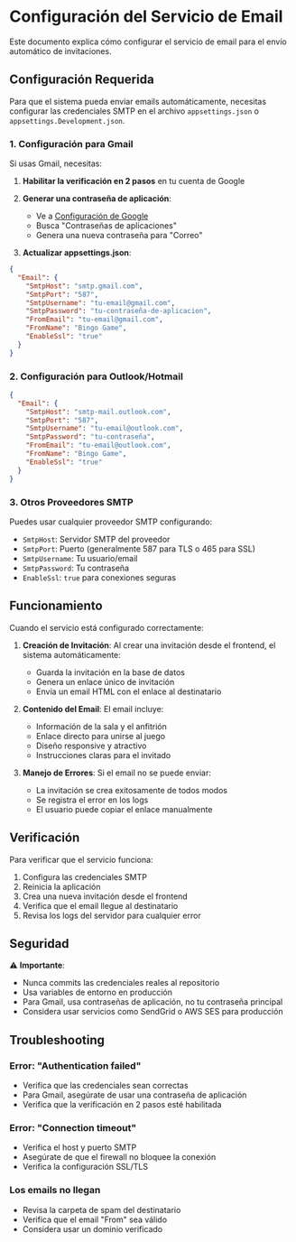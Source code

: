 # Configuración del Servicio de Email

Este documento explica cómo configurar el servicio de email para el envío automático de invitaciones.

## Configuración Requerida

Para que el sistema pueda enviar emails automáticamente, necesitas configurar las credenciales SMTP en el archivo `appsettings.json` o `appsettings.Development.json`.

### 1. Configuración para Gmail

Si usas Gmail, necesitas:

1. **Habilitar la verificación en 2 pasos** en tu cuenta de Google
2. **Generar una contraseña de aplicación**:
   - Ve a [Configuración de Google](https://myaccount.google.com/security)
   - Busca "Contraseñas de aplicaciones"
   - Genera una nueva contraseña para "Correo"

3. **Actualizar appsettings.json**:
```json
{
  "Email": {
    "SmtpHost": "smtp.gmail.com",
    "SmtpPort": "587",
    "SmtpUsername": "tu-email@gmail.com",
    "SmtpPassword": "tu-contraseña-de-aplicacion",
    "FromEmail": "tu-email@gmail.com",
    "FromName": "Bingo Game",
    "EnableSsl": "true"
  }
}
```

### 2. Configuración para Outlook/Hotmail

```json
{
  "Email": {
    "SmtpHost": "smtp-mail.outlook.com",
    "SmtpPort": "587",
    "SmtpUsername": "tu-email@outlook.com",
    "SmtpPassword": "tu-contraseña",
    "FromEmail": "tu-email@outlook.com",
    "FromName": "Bingo Game",
    "EnableSsl": "true"
  }
}
```

### 3. Otros Proveedores SMTP

Puedes usar cualquier proveedor SMTP configurando:
- `SmtpHost`: Servidor SMTP del proveedor
- `SmtpPort`: Puerto (generalmente 587 para TLS o 465 para SSL)
- `SmtpUsername`: Tu usuario/email
- `SmtpPassword`: Tu contraseña
- `EnableSsl`: `true` para conexiones seguras

## Funcionamiento

Cuando el servicio está configurado correctamente:

1. **Creación de Invitación**: Al crear una invitación desde el frontend, el sistema automáticamente:
   - Guarda la invitación en la base de datos
   - Genera un enlace único de invitación
   - Envía un email HTML con el enlace al destinatario

2. **Contenido del Email**: El email incluye:
   - Información de la sala y el anfitrión
   - Enlace directo para unirse al juego
   - Diseño responsive y atractivo
   - Instrucciones claras para el invitado

3. **Manejo de Errores**: Si el email no se puede enviar:
   - La invitación se crea exitosamente de todos modos
   - Se registra el error en los logs
   - El usuario puede copiar el enlace manualmente

## Verificación

Para verificar que el servicio funciona:

1. Configura las credenciales SMTP
2. Reinicia la aplicación
3. Crea una nueva invitación desde el frontend
4. Verifica que el email llegue al destinatario
5. Revisa los logs del servidor para cualquier error

## Seguridad

⚠️ **Importante**: 
- Nunca commits las credenciales reales al repositorio
- Usa variables de entorno en producción
- Para Gmail, usa contraseñas de aplicación, no tu contraseña principal
- Considera usar servicios como SendGrid o AWS SES para producción

## Troubleshooting

### Error: "Authentication failed"
- Verifica que las credenciales sean correctas
- Para Gmail, asegúrate de usar una contraseña de aplicación
- Verifica que la verificación en 2 pasos esté habilitada

### Error: "Connection timeout"
- Verifica el host y puerto SMTP
- Asegúrate de que el firewall no bloquee la conexión
- Verifica la configuración SSL/TLS

### Los emails no llegan
- Revisa la carpeta de spam del destinatario
- Verifica que el email "From" sea válido
- Considera usar un dominio verificado
